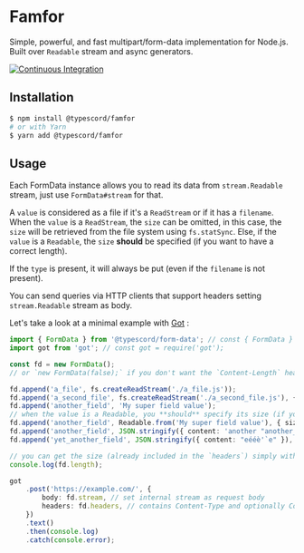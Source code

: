 # Famfor

Simple, powerful, and fast multipart/form-data implementation for Node.js. Built over `Readable` stream and async generators.

[![Continuous Integration](https://github.com/typescord/famfor/actions/workflows/main.yml/badge.svg)](https://github.com/typescord/famfor/actions/workflows/main.yml)

## Installation

```sh
$ npm install @typescord/famfor
# or with Yarn
$ yarn add @typescord/famfor
```

## Usage

Each FormData instance allows you to read its data from `stream.Readable` stream,
just use `FormData#stream` for that.

A `value` is considered as a file if it's a `ReadStream` or if it has a `filename`.
When the `value` is a `ReadStream`, the `size` can be omitted, in this case, the `size`
will be retrieved from the file system using `fs.statSync`.
Else, if the `value` is a `Readable`, the `size` **should** be specified (if you want to have a correct length).

If the `type` is present, it will always be put (even if the `filename` is not present).

You can send queries via HTTP clients that support headers setting `stream.Readable` stream as body.

Let's take a look at a minimal example with [Got](https://github.com/sindresorhus/got) :

```ts
import { FormData } from '@typescord/form-data'; // const { FormData } = require('@typescord/form-data');
import got from 'got'; // const got = require('got');

const fd = new FormData();
// or `new FormData(false);` if you don't want the `Content-Length` header in `FormData#headers`

fd.append('a_file', fs.createReadStream('./a_file.js'));
fd.append('a_second_file', fs.createReadStream('./a_second_file.js'), { filename: 'a_better_name.js' });
fd.append('another_field', 'My super field value');
// when the value is a Readable, you **should** specify its size (if you want to have a correct length)
fd.append('another_field', Readable.from('My super field value'), { size: 20 });
fd.append('another_field', JSON.stringify({ content: 'another "another_field"' }), { type: 'application/json' });
fd.append('yet_another_field', JSON.stringify({ content: "eééè'`e" }), { type: 'application/json; charset=utf-8' }); // for example

// you can get the size (already included in the `headers`) simply with:
console.log(fd.length);

got
	.post('https://example.com/', {
		body: fd.stream, // set internal stream as request body
		headers: fd.headers, // contains Content-Type and optionally Content-Length (see constructor's `contentLengthHeader` option)
	})
	.text()
	.then(console.log)
	.catch(console.error);
```
